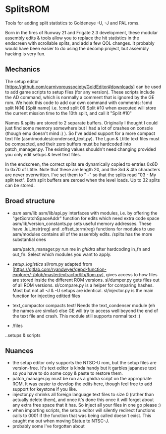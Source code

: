 # SplitsROM
Tools for adding split statistics to Goldeneye -U, -J and PAL roms.

Born in the fires of Runway 21 and Frigate 2.3 development, these modular assembly edits & tools allow you to replace the hit statistics in the endscreen with scrollable splits, and add a few QOL changes. It probably would have been easier to do using the decomp project, but assembly hacking is very fun.

## Mechanics

The setup editor [https://github.com/carnivoroussociety/GoldEditor#downloads] can be used to add game scripts to setup files (for any version). These scripts include the AD command, which is normally a comment that is ignored by the GE rom. We hook this code to add our own command with comments:
!cmd split N(N) [Split name]
i.e.
!cmd split 09 Split #10
when executed will store the current mission time to the 10th split, and call it "Split #10"

Names & splits are stored to 2 separate buffers. Originally I thought I could just find some memory somewhere but I had a lot of crashes on console (though emu doesn't mind :) ). So I've added support for a more compact text file (asm/modules/condensed_text.py). The Lgun & Ltitle text files must be compacted, and their zero buffers must be hardcoded into patch_manager.py. The existing values shouldn't need changing provided you only edit setups & level text files.

In the endscreen, the correct splits are dynamically copied to entries 0x6D to 0x70 of Ltitle. Note that these are length 20, and the 3rd & 4th characters are never overwritten. I've set them to " -" so that the splits read "03 - My split text". Both split buffers are zeroed when the level loads. Up to 32 splits can be stored.

## Broad structure
* *asm*
  asm/lib
  asm/lib/api.py interfaces with modules, i.e. by offering the "getScratchSpaceAddr" function for edits which need extra code space
  asm/lib/version_constants.py sets useful memory addresses. These have .lui_instr(reg) and .offset_term(reg) functions for modules to use
  asm/modules
    contains all of the assembly edits. /splits has the more substantial ones

  asm/patch_manager.py
    run me in *ghidra* after hardcoding in_fn and out_fn. Select which modules you want to apply.

* *setup_logistics*
  sl/rom.py adapted from [https://gitlab.com/ryandwyer/gepd-function-explorer/-/blob/master/extractor/lib/Rom.py], gives access to how files are stored inside the different ROM versions.
  sl/dumper.py gets files out of all ROM versions.
  sl/compare.py is a helper for comparing hashes. Most but not all -J & -U setups are identical.
  sl/injector.py is the main function for injecting editted files

* text_compactor compacts text! Needs the text_condenser module (eh the names are similar) else GE will try to access well beyond the end of the text file and crash. This module still supports normal text :)  

* /files

..setups & scripts
    
## Nuances
* the setup editor only supports the NTSC-U rom, but the setup files are version-free. It's text editor is kinda handy but it garbles japanese text so you have to do some copy & paste to restore them. 
* patch_manager.py must be run as a ghidra script on the appropriate ROM. It was easier to develop the edits here, though feel free to add support for keystone if you like.
* injector.py shrinks all foreign language text files to size 0 (rather than actually delete them), and once it's done this once it will forget about any extra free space that it has. So inject all your files in one go please :)
* when importing scripts, the setup editor will silently redirect functions calls to 0001 if the function that was being called doesn't exist. This caught me out when moving Statue to NTSC-J.
* probably some I've forgotten about

    
      

